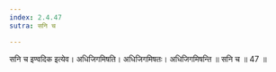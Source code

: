 ```yaml
---
index: 2.4.47
sutra: सनि च

---
```

सनि च इण्वदिक इत्येव। अधिजिगमिषति। अधिजिगमिषतः। अधिजिगमिषन्ति ॥ सनि च ॥ 47 ॥